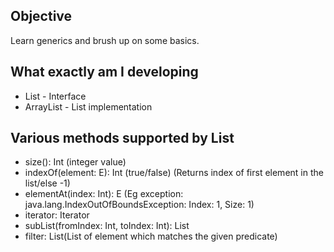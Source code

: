 ## Objective

Learn generics and brush up on some basics.

## What exactly am I developing

- List - Interface
- ArrayList - List implementation

## Various methods supported by List

- size(): Int (integer value)
- indexOf(element: E): Int (true/false) (Returns index of first element in the list/else -1)
- elementAt(index: Int): E (Eg exception: java.lang.IndexOutOfBoundsException: Index: 1, Size: 1)
- iterator: Iterator<E>
- subList(fromIndex: Int, toIndex: Int): List<E>
- filter: List<E>(List of element which matches the given predicate)
